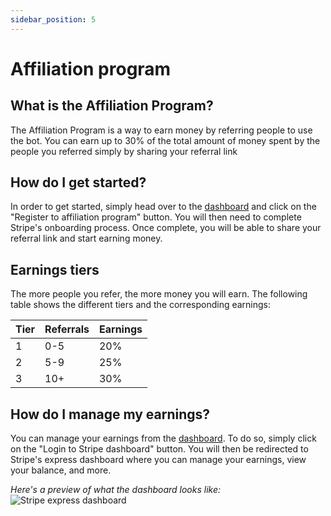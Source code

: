 ```yaml
---
sidebar_position: 5
---
```


# Affiliation program

## What is the Affiliation Program?

The Affiliation Program is a way to earn money by referring people to use the bot. You can earn up to 30% of the total amount of money spent by the people you referred simply by sharing your referral link

## How do I get started?

In order to get started, simply head over to the [dashboard](https://vintedbot.com/dashboard) and click on the "Register to affiliation program" button. You will then need to complete Stripe's onboarding process. Once complete, you will be able to share your referral link and start earning money.

## Earnings tiers

The more people you refer, the more money you will earn. The following table shows the different tiers and the corresponding earnings:

| Tier | Referrals | Earnings |
| ---- | --------- | -------- |
| 1    | 0-5       | 20%      |
| 2    | 5-9       | 25%      |
| 3    | 10+       | 30%      |

## How do I manage my earnings?

You can manage your earnings from the [dashboard](https://vintedbot.com/dashboard). To do so, simply click on the "Login to Stripe dashboard" button. You will then be redirected to Stripe's express dashboard where you can manage your earnings, view your balance, and more.

*Here's a preview of what the dashboard looks like:*
![Stripe express dashboard](/img/express-dashboard.png)